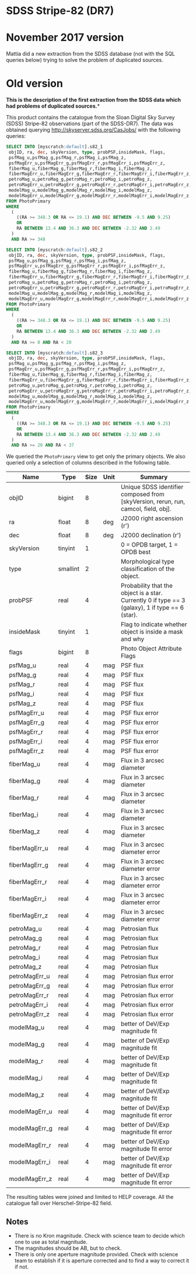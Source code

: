 SDSS Stripe-82 (DR7)
====================

# November 2017 version

Mattia did a new extraction from the SDSS database (not with the SQL queries
below) trying to solve the problem of duplicated sources.

# Old version

**This is the description of the first extraction from the SDSS data which had
problems of duplicated sources.***

This product contains the catalogue from the Sloan Digital Sky Survey (SDSS)
Stripe-82 observations (part of the SDSS-DR7).  The data was obtained querying
http://skyserver.sdss.org/CasJobs/ with the following queries:

```sql
SELECT INTO [myscratch:default].s82_1
 objID, ra, dec, skyVersion, type, probPSF,insideMask, flags,
 psfMag_u,psfMag_g,psfMag_r,psfMag_i,psfMag_z,
 psfMagErr_u,psfMagErr_g,psfMagErr_r,psfMagErr_i,psfMagErr_z,
 fiberMag_u,fiberMag_g,fiberMag_r,fiberMag_i,fiberMag_z,
 fiberMagErr_u,fiberMagErr_g,fiberMagErr_r,fiberMagErr_i,fiberMagErr_z,
 petroMag_u,petroMag_g,petroMag_r,petroMag_i,petroMag_z,
 petroMagErr_u,petroMagErr_g,petroMagErr_r,petroMagErr_i,petroMagErr_z,
 modelMag_u,modelMag_g,modelMag_r,modelMag_i,modelMag_z,
 modelMagErr_u,modelMagErr_g,modelMagErr_r,modelMagErr_i,modelMagErr_z
FROM PhotoPrimary
WHERE
  (
    ((RA >= 348.3 OR RA <= 19.1) AND DEC BETWEEN -9.5 AND 9.25)
    OR
    RA BETWEEN 13.4 AND 36.3 AND DEC BETWEEN -2.32 AND 2.49
  )
  AND RA >= 348

SELECT INTO [myscratch:default].s82_2
 objID, ra, dec, skyVersion, type, probPSF,insideMask, flags,
 psfMag_u,psfMag_g,psfMag_r,psfMag_i,psfMag_z,
 psfMagErr_u,psfMagErr_g,psfMagErr_r,psfMagErr_i,psfMagErr_z,
 fiberMag_u,fiberMag_g,fiberMag_r,fiberMag_i,fiberMag_z,
 fiberMagErr_u,fiberMagErr_g,fiberMagErr_r,fiberMagErr_i,fiberMagErr_z,
 petroMag_u,petroMag_g,petroMag_r,petroMag_i,petroMag_z,
 petroMagErr_u,petroMagErr_g,petroMagErr_r,petroMagErr_i,petroMagErr_z,
 modelMag_u,modelMag_g,modelMag_r,modelMag_i,modelMag_z,
 modelMagErr_u,modelMagErr_g,modelMagErr_r,modelMagErr_i,modelMagErr_z
FROM PhotoPrimary
WHERE
  (
    ((RA >= 348.3 OR RA <= 19.1) AND DEC BETWEEN -9.5 AND 9.25)
    OR
    RA BETWEEN 13.4 AND 36.3 AND DEC BETWEEN -2.32 AND 2.49
  )
  AND RA >= 0 AND RA < 20

SELECT INTO [myscratch:default].s82_3
 objID, ra, dec, skyVersion, type, probPSF,insideMask, flags,
 psfMag_u,psfMag_g,psfMag_r,psfMag_i,psfMag_z,
 psfMagErr_u,psfMagErr_g,psfMagErr_r,psfMagErr_i,psfMagErr_z,
 fiberMag_u,fiberMag_g,fiberMag_r,fiberMag_i,fiberMag_z,
 fiberMagErr_u,fiberMagErr_g,fiberMagErr_r,fiberMagErr_i,fiberMagErr_z,
 petroMag_u,petroMag_g,petroMag_r,petroMag_i,petroMag_z,
 petroMagErr_u,petroMagErr_g,petroMagErr_r,petroMagErr_i,petroMagErr_z,
 modelMag_u,modelMag_g,modelMag_r,modelMag_i,modelMag_z,
 modelMagErr_u,modelMagErr_g,modelMagErr_r,modelMagErr_i,modelMagErr_z
FROM PhotoPrimary
WHERE
  (
    ((RA >= 348.3 OR RA <= 19.1) AND DEC BETWEEN -9.5 AND 9.25)
    OR
    RA BETWEEN 13.4 AND 36.3 AND DEC BETWEEN -2.32 AND 2.49
  )
  AND RA >= 20 AND RA < 37

```

We queried the `PhotoPrimary` view to get only the primary objects. We also
queried only a selection of columns described in the following table.

| Name          | Type     | Size | Unit | Summary                                                                                           |
|---------------|----------|------|------|---------------------------------------------------------------------------------------------------|
| objID         | bigint   | 8    |      | Unique SDSS identifier composed from [skyVersion, rerun, run, camcol, field, obj].                |
| ra            | float    | 8    | deg  | J2000 right ascension (r')                                                                        |
| dec           | float    | 8    | deg  | J2000 declination (r')                                                                            |
| skyVersion    | tinyint  | 1    |      | 0 = OPDB target,  1 = OPDB best                                                                   |
| type          | smallint | 2    |      | Morphological type classification of the object.                                                  |
| probPSF       | real     | 4    |      | Probability that the object is a star. Currently 0 if type == 3 (galaxy),  1 if type == 6 (star). |
| insideMask    | tinyint  | 1    |      | Flag to indicate whether object is inside a mask and why                                          |
| flags         | bigint   | 8    |      | Photo Object Attribute Flags                                                                      |
| psfMag_u      | real     | 4    | mag  | PSF flux                                                                                          |
| psfMag_g      | real     | 4    | mag  | PSF flux                                                                                          |
| psfMag_r      | real     | 4    | mag  | PSF flux                                                                                          |
| psfMag_i      | real     | 4    | mag  | PSF flux                                                                                          |
| psfMag_z      | real     | 4    | mag  | PSF flux                                                                                          |
| psfMagErr_u   | real     | 4    | mag  | PSF flux error                                                                                    |
| psfMagErr_g   | real     | 4    | mag  | PSF flux error                                                                                    |
| psfMagErr_r   | real     | 4    | mag  | PSF flux error                                                                                    |
| psfMagErr_i   | real     | 4    | mag  | PSF flux error                                                                                    |
| psfMagErr_z   | real     | 4    | mag  | PSF flux error                                                                                    |
| fiberMag_u    | real     | 4    | mag  | Flux in 3 arcsec diameter                                                                         |
| fiberMag_g    | real     | 4    | mag  | Flux in 3 arcsec diameter                                                                         |
| fiberMag_r    | real     | 4    | mag  | Flux in 3 arcsec diameter                                                                         |
| fiberMag_i    | real     | 4    | mag  | Flux in 3 arcsec diameter                                                                         |
| fiberMag_z    | real     | 4    | mag  | Flux in 3 arcsec diameter                                                                         |
| fiberMagErr_u | real     | 4    | mag  | Flux in 3 arcsec diameter error                                                                   |
| fiberMagErr_g | real     | 4    | mag  | Flux in 3 arcsec diameter error                                                                   |
| fiberMagErr_r | real     | 4    | mag  | Flux in 3 arcsec diameter error                                                                   |
| fiberMagErr_i | real     | 4    | mag  | Flux in 3 arcsec diameter error                                                                   |
| fiberMagErr_z | real     | 4    | mag  | Flux in 3 arcsec diameter error                                                                   |
| petroMag_u    | real     | 4    | mag  | Petrosian flux                                                                                    |
| petroMag_g    | real     | 4    | mag  | Petrosian flux                                                                                    |
| petroMag_r    | real     | 4    | mag  | Petrosian flux                                                                                    |
| petroMag_i    | real     | 4    | mag  | Petrosian flux                                                                                    |
| petroMag_z    | real     | 4    | mag  | Petrosian flux                                                                                    |
| petroMagErr_u | real     | 4    | mag  | Petrosian flux error                                                                              |
| petroMagErr_g | real     | 4    | mag  | Petrosian flux error                                                                              |
| petroMagErr_r | real     | 4    | mag  | Petrosian flux error                                                                              |
| petroMagErr_i | real     | 4    | mag  | Petrosian flux error                                                                              |
| petroMagErr_z | real     | 4    | mag  | Petrosian flux error                                                                              |
| modelMag_u    | real     | 4    | mag  | better of DeV/Exp magnitude fit                                                                   |
| modelMag_g    | real     | 4    | mag  | better of DeV/Exp magnitude fit                                                                   |
| modelMag_r    | real     | 4    | mag  | better of DeV/Exp magnitude fit                                                                   |
| modelMag_i    | real     | 4    | mag  | better of DeV/Exp magnitude fit                                                                   |
| modelMag_z    | real     | 4    | mag  | better of DeV/Exp magnitude fit                                                                   |
| modelMagErr_u | real     | 4    | mag  | better of DeV/Exp magnitude fit error                                                             |
| modelMagErr_g | real     | 4    | mag  | better of DeV/Exp magnitude fit error                                                             |
| modelMagErr_r | real     | 4    | mag  | better of DeV/Exp magnitude fit error                                                             |
| modelMagErr_i | real     | 4    | mag  | better of DeV/Exp magnitude fit error                                                             |
| modelMagErr_z | real     | 4    | mag  | better of DeV/Exp magnitude fit error                                                             |

The resulting tables were joined and limited to HELP coverage. All the catalogue
fall over Herschel-Stripe-82 field.

## Notes

- There is no Kron magnitude. Check with science team to decide which one to use
    as total magnitude.
- The magnitudes should be AB, but to check.
- There is only one aperture magnitude provided.  Check with science team to
    establish if it is aperture corrected and to find a way to correct it if
    not.

